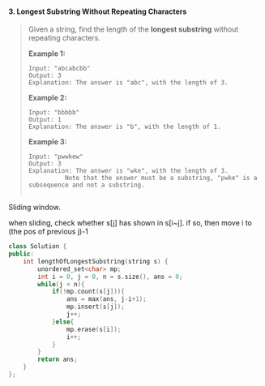 #### 3. Longest Substring Without Repeating Characters

> Given a string, find the length of the **longest substring** without repeating characters.
>
> **Example 1:**
>
> ```
> Input: "abcabcbb"
> Output: 3 
> Explanation: The answer is "abc", with the length of 3. 
> ```
>
> **Example 2:**
>
> ```
> Input: "bbbbb"
> Output: 1
> Explanation: The answer is "b", with the length of 1.
> ```
>
> **Example 3:**
>
> ```
> Input: "pwwkew"
> Output: 3
> Explanation: The answer is "wke", with the length of 3. 
>           Note that the answer must be a substring, "pwke" is a subsequence and not a substring.
>            
> ```

Sliding window.

when sliding, check whether s[j] has shown in s[i~j]. if so, then move i to (the pos of previous j)-1

```c++
class Solution {
public:
    int lengthOfLongestSubstring(string s) {
        unordered_set<char> mp;
        int i = 0, j = 0, n = s.size(), ans = 0;
        while(j < n){
            if(!mp.count(s[j])){
                ans = max(ans, j-i+1);
                mp.insert(s[j]);
                j++;
            }else{
                mp.erase(s[i]);
                i++;
            }
        }
        return ans;
    }
};
```

